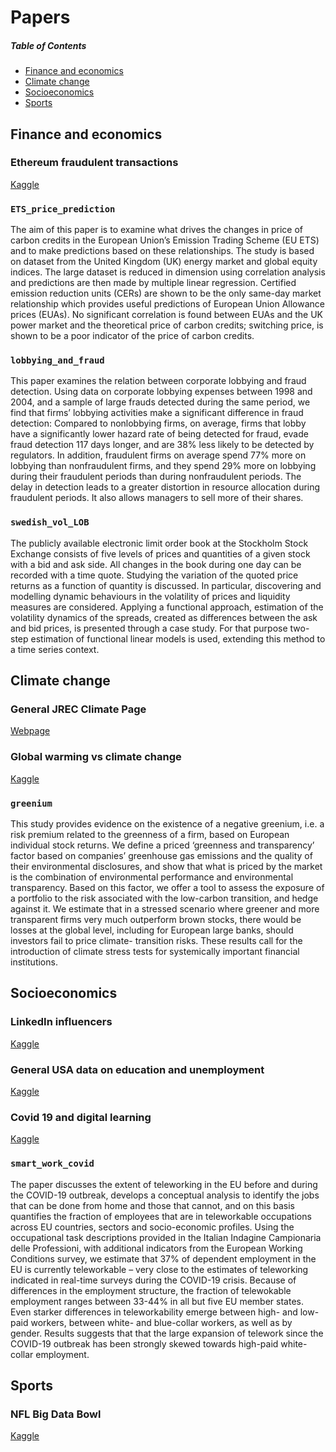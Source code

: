 # Papers

##### Table of Contents  
* [Finance and economics](#finecon)
* [Climate change](#climate)
* [Socioeconomics](#social)
* [Sports](#sports)

<a name="finecon"/>

## Finance and economics

### Ethereum fraudulent transactions

[Kaggle](https://www.kaggle.com/vagifa/ethereum-frauddetection-dataset)

### `ETS_price_prediction`

The aim of this paper is to examine what drives the changes in price of carbon credits in the European Union’s Emission Trading Scheme (EU ETS) and to make predictions based on these relationships. The study is based on dataset from the United Kingdom (UK) energy market and global equity indices. The large dataset is reduced in dimension using correlation analysis and predictions are then made by multiple linear regression. Certified emission reduction units (CERs) are shown to be the only same-day market relationship which provides useful predictions of European Union Allowance prices (EUAs). No significant correlation is found between EUAs and the UK power market and the theoretical price of carbon credits; switching price, is shown to be a poor indicator of the price of carbon credits.

### `lobbying_and_fraud`

This paper examines the relation between corporate lobbying and fraud detection. Using data on corporate lobbying expenses between 1998 and 2004, and a sample of large frauds detected during the same period, we find that firms’ lobbying activities make a significant difference in fraud detection: Compared to nonlobbying firms, on average, firms that lobby have a significantly lower hazard rate of being detected for fraud, evade fraud detection 117 days longer, and are 38% less likely to be detected by regulators. In addition, fraudulent firms on average spend 77% more on lobbying than nonfraudulent firms, and they spend 29% more on lobbying during their fraudulent periods than during nonfraudulent periods. The delay in detection leads to a greater distortion in resource allocation during fraudulent periods. It also allows managers to sell more of their shares.

### `swedish_vol_LOB`

The publicly available electronic limit order book at the Stockholm Stock Exchange consists of five levels of prices and quantities of a given stock with a bid and ask side. All changes in the book during one day can be recorded with a time quote. Studying the variation of the quoted price returns as a function of quantity is discussed. In particular, discovering and modelling dynamic behaviours in the volatility of prices and liquidity measures are considered. Applying a functional approach, estimation of the volatility dynamics of the spreads, created as differences between the ask and bid prices, is presented through a case study. For that purpose two-step estimation of functional linear models is used, extending this method to a time series context.

<a name="climate"/>

## Climate change

### General JREC Climate Page

[Webpage](https://ec.europa.eu/jrc/en/research-topic/climate-change)

### Global warming vs climate change

[Kaggle](https://www.kaggle.com/kkhandekar/climate-change-vs-global-warming)

### `greenium`

This study provides evidence on the existence of a negative greenium, i.e. a risk premium related to the greenness of a firm, based on European individual stock returns. We define a priced ‘greenness and transparency’ factor based on companies’ greenhouse gas emissions and the quality of their environmental disclosures, and show that what is priced by the market is the combination of environmental performance and environmental transparency. Based on this factor, we offer a tool to assess the exposure of a portfolio to the risk associated with the low-carbon transition, and hedge against it. We estimate that in a stressed scenario where greener and more transparent firms very much outperform brown stocks, there would be losses at the global level, including for European large banks, should investors fail to price climate- transition risks. These results call for the introduction of climate stress tests for systemically important financial institutions.

<a name="social"/>

## Socioeconomics

### LinkedIn influencers

[Kaggle](https://www.kaggle.com/shreyasajal/linkedin-influencers-data)

### General USA data on education and unemployment

[Kaggle](https://www.kaggle.com/valbauman/student-engagement-online-learning-supplement)

### Covid 19 and digital learning
[Kaggle](https://www.kaggle.com/c/learnplatform-covid19-impact-on-digital-learning)

### `smart_work_covid`

The paper discusses the extent of teleworking in the EU before and during the COVID-19 outbreak, develops a conceptual analysis to identify the jobs that can be done from home and those that cannot, and on this basis quantifies the fraction of employees that are in teleworkable occupations across EU countries, sectors and socio-economic profiles. Using the occupational task descriptions provided in the Italian Indagine Campionaria delle Professioni, with additional indicators from the European Working Conditions survey, we estimate that 37% of dependent employment in the EU is currently teleworkable – very close to the estimates of teleworking indicated in real-time surveys during the COVID-19 crisis. Because of differences in the employment structure, the fraction of telewokable employment ranges between 33-44% in all but five EU member states. Even starker differences in teleworkability emerge between high- and low-paid workers, between white- and blue-collar workers, as well as by gender. Results suggests that that the large expansion of telework since the COVID-19 outbreak has been strongly skewed towards high-paid white-collar employment.


<a name="sports"/>

## Sports

### NFL Big Data Bowl

[Kaggle](https://www.kaggle.com/c/nfl-big-data-bowl-2022/overview)
